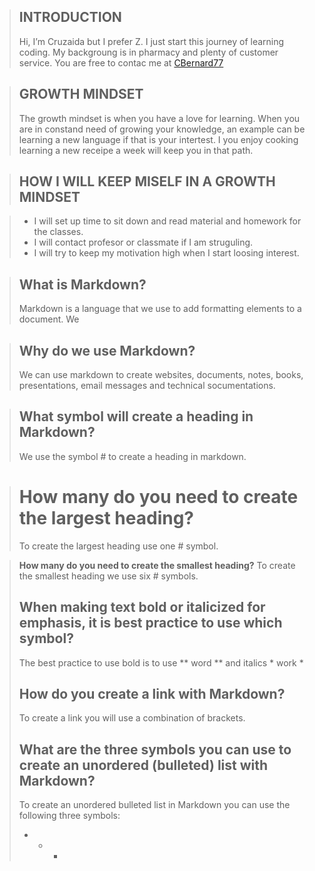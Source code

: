 > ## **INTRODUCTION**
> Hi, I’m Cruzaida but I prefer Z. I just start this journey of learning coding. My backgroung is in pharmacy and plenty of customer service. You are free to contac me at [CBernard77](https://github.com/CBernard77)


> ## **GROWTH MINDSET**
>The growth mindset is when you have a love for learning. When you are in constand need of growing your knowledge, an example can be learning a new language if that is your intertest. I you enjoy cooking learning a new receipe a week will keep you in that path. 


> ## **HOW I WILL KEEP MISELF IN A GROWTH MINDSET**

> - I will set up time to sit down and read material and homework for the classes.
> - I will contact profesor or classmate if I am struguling.
> - I will try to keep my motivation high when I start loosing interest.


> ## **What is Markdown?**
> Markdown is a language that we use to add formatting elements to a document. We 


> ## **Why do we use Markdown?**
> We can use markdown to create websites, documents, notes, books, presentations, email messages and technical socumentations.


> ## **What symbol will create a heading in Markdown?**
> We use the symbol # to create a heading in markdown.


> # **How many do you need to create the largest heading?**
> To create the largest heading use one # symbol.

>**How many do you need to create the smallest heading?**
>To create the smallest heading we use six # symbols.
>
> ## **When making text bold or italicized for emphasis, it is best practice to use which symbol?**
>The best practice to use bold is to use ** word ** and italics * work * 
>
>## **How do you create a link with Markdown?**
>To create a link you will use a combination of brackets.
>
> ## **What are the three symbols you can use to create an unordered (bulleted) list with Markdown?**
>To create an unordered bulleted list in Markdown you can use the following three symbols:
> -  *  +
